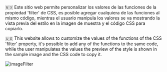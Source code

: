 🇲🇽 Este sitio web permite personalizar los valores de las funciones de la propiedad 'filter' de CSS, es posible agregar cualquiera de las funciones al mismo código, mientras el 
usuario manipula los valores se va mostrando la vista previa del estilo en la imagen de muestra y el código CSS para copiarlo.

🇺🇸 This website allows to customize the values of the functions of the CSS 'filter' property, it's possible to add any of the functions to the same code, while the user manipulates 
the values the preview of the style is shown in the sample image and the CSS code to copy it. 

![imageFilter](https://github.com/MauricioBarrueta/filterGenerator/assets/60496232/e6105c21-03e5-41bd-babe-3f5528966da0)
